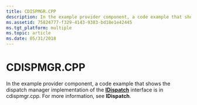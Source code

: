 ```yaml
---
title: CDISPMGR.CPP
description: In the example provider component, a code example that shows the dispatch manager implementation of the IDispatch interface is in cdispmgr.cpp. For more information, see IDispatch.
ms.assetid: 75824777-f329-4143-9383-bd18e1e42445
ms.tgt_platform: multiple
ms.topic: article
ms.date: 05/31/2018
---
```


# CDISPMGR.CPP

In the example provider component, a code example that shows the dispatch manager implementation of the [**IDispatch**](https://msdn.microsoft.com/library/ms221608(v=VS.71).aspx) interface is in cdispmgr.cpp. For more information, see **IDispatch**.

 

 




